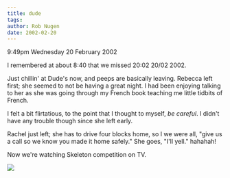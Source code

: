 ```yaml
---
title: dude
tags: 
author: Rob Nugen
date: 2002-02-20
---
```


<p class=date>9:49pm Wednesday 20 February 2002</p>

<p>I remembered at about 8:40 that we missed 20:02
20/02 2002.</p>

<p>Just chillin' at Dude's now, and peeps are
basically leaving.  Rebecca left first; she seemed to
not be having a great night.  I had been enjoying
talking to her as she was going through my French book
teaching me little tidbits of French.</p>

<p>I felt a bit flirtatious, to the point that I
thought to myself, <em>be careful</em>.  I didn't have
any trouble though since she left early.</p>

<p>Rachel just left; she has to drive four blocks
home, so I we were all, "give us a call so we know you
made it home safely."  She goes, "I'll yell."
hahahah!</p>

<p>Now we're watching Skeleton competition on TV.</p>

<p><img src="/images/rob/wL-ROB.gif"/></p>
